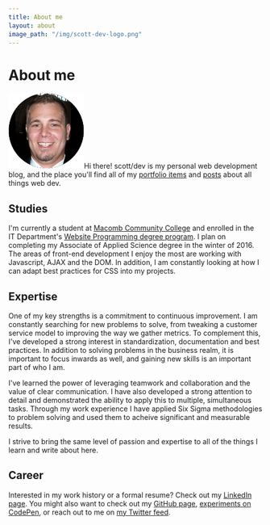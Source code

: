 ```yaml
---
title: About me
layout: about
image_path: "/img/scott-dev-logo.png"
---
```

# About me

<span class="left">![Scott Lambert, future web dev](/img/profile-150.png "Scott Lambert, future web dev")</span>Hi there! scott/dev is my personal web development blog, and the place you'll find all of my [portfolio items](/portfolio/) and [posts](/archive/) about all things web dev.

<div class="clearfix"></div>

## Studies

I'm currently a student at [Macomb Community College](http://macomb.edu) and enrolled in the IT Department's [Website Programming degree program](http://www.macomb.edu/future-students/choose-program/information-technology-website-programming/index.html). I plan on completing my Associate of Applied Science degree in the winter of 2016. The areas of front-end development I enjoy the most are working with Javascript, AJAX and the DOM. In addition, I am constantly looking at how I can adapt best practices for CSS into my projects.

## Expertise

One of my key strengths is a commitment to continuous improvement. I am constantly searching for new problems to solve, from tweaking a customer service model to improving the way we gather metrics. To complement this, I've developed a strong interest in standardization, documentation and best practices. In addition to solving problems in the business realm, it is important to focus inwards as well, and gaining new skills is an important part of who I am.

I've learned the power of leveraging teamwork and collaboration and the value of clear communication. I have also developed a strong attention to detail and demonstrated the ability to apply this to multiple, simultaneous tasks. Through my work experience I have applied Six Sigma methodologies to problem solving and used them to acheive significant and measurable results.

I strive to bring the same level of passion and expertise to all of the things I learn and write about here.

## Career

Interested in my work history or a formal resume? Check out my [LinkedIn page](https://www.linkedin.com/in/sdlamber). You might also want to check out my [GitHub page](https://www.github.com/sdlambert), [experiments on CodePen](http://codepen.io/sdlambert), or reach out to me on [my Twitter feed](https://twitter.com/sdlamber).

